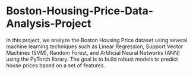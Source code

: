 # Boston-Housing-Price-Data-Analysis-Project
In this project, we analyze the Boston Housing Price dataset using several machine learning techniques such as Linear Regression, Support Vector Machines (SVM), Random Forest, and Artificial Neural Networks (ANN) using the PyTorch library. The goal is to build robust models to predict house prices based on a set of features.
